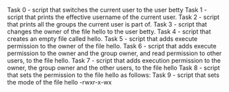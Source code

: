 Task 0 - script that switches the current user to the user betty
Task 1 - script that prints the effective username of the current user.
Task 2 - script that prints all the groups the current user is part of.
Task 3 - script that changes the owner of the file hello to the user betty.
Task 4 - script that creates an empty file called hello.
Task 5 - script that adds execute permission to the owner of the file hello.
Task 6 - script that adds execute permission to the owner and the group owner, and read permission to other users, to the file hello.
Task 7 - script that adds execution permission to the owner, the group owner and the other users, to the file hello
Task 8 - script that sets the permission to the file hello as follows:
Task 9 - script that sets the mode of the file hello -rwxr-x-wx
